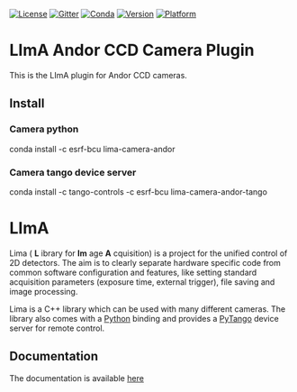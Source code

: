 [![License](https://img.shields.io/github/license/esrf-bliss/lima.svg?style=flat)](https://opensource.org/licenses/GPL-3.0)
[![Gitter](https://img.shields.io/gitter/room/esrf-bliss/lima.svg?style=flat)](https://gitter.im/esrf-bliss/LImA)
[![Conda](https://img.shields.io/conda/dn/esrf-bcu/lima-camera-andor.svg?style=flat)](https://anaconda.org/esrf-bcu)
[![Version](https://img.shields.io/conda/vn/esrf-bcu/lima-camera-andor.svg?style=flat)](https://anaconda.org/esrf-bcu)
[![Platform](https://img.shields.io/conda/pn/esrf-bcu/lima-camera-andor.svg?style=flat)](https://anaconda.org/esrf-bcu)

# LImA Andor CCD Camera Plugin

This is the LImA plugin for Andor CCD cameras.

## Install

### Camera python

conda install -c esrf-bcu lima-camera-andor

### Camera tango device server

conda install -c tango-controls -c esrf-bcu lima-camera-andor-tango

# LImA

Lima ( **L** ibrary for **Im** age **A** cquisition) is a project for the unified control of 2D detectors. The aim is to clearly separate hardware specific code from common software configuration and features, like setting standard acquisition parameters (exposure time, external trigger), file saving and image processing.

Lima is a C++ library which can be used with many different cameras. The library also comes with a [Python](http://python.org) binding and provides a [PyTango](http://pytango.readthedocs.io/en/stable/) device server for remote control.

## Documentation

The documentation is available [here](https://lima.blissgarden.org)

